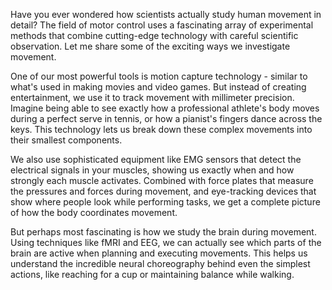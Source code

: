 Have you ever wondered how scientists actually study human movement in detail? The field of motor control uses a fascinating array of experimental methods that combine cutting-edge technology with careful scientific observation. Let me share some of the exciting ways we investigate movement.

One of our most powerful tools is motion capture technology - similar to what's used in making movies and video games. But instead of creating entertainment, we use it to track movement with millimeter precision. Imagine being able to see exactly how a professional athlete's body moves during a perfect serve in tennis, or how a pianist's fingers dance across the keys. This technology lets us break down these complex movements into their smallest components.

We also use sophisticated equipment like EMG sensors that detect the electrical signals in your muscles, showing us exactly when and how strongly each muscle activates. Combined with force plates that measure the pressures and forces during movement, and eye-tracking devices that show where people look while performing tasks, we get a complete picture of how the body coordinates movement.

But perhaps most fascinating is how we study the brain during movement. Using techniques like fMRI and EEG, we can actually see which parts of the brain are active when planning and executing movements. This helps us understand the incredible neural choreography behind even the simplest actions, like reaching for a cup or maintaining balance while walking.
